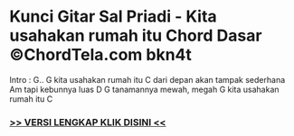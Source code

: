 
 # Kunci Gitar Sal Priadi - Kita usahakan rumah itu Chord Dasar ©ChordTela.com bkn4t


Intro : G.. G kita usahakan rumah itu C dari depan akan tampak sederhana Am tapi kebunnya luas D G tanamannya mewah, megah G kita usahakan rumah itu C

###  <a href="https://shortlighzx.web.app?sq=Kunci Gitar Sal Priadi - Kita usahakan rumah itu Chord Dasar ©ChordTela.com"> >> VERSI LENGKAP KLIK DISINI << </a>
